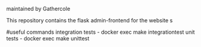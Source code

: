 maintained by   Gathercole

This repository contains the flask admin-frontend for the website  s 

#useful commands
integration tests - docker exec <container name> make integrationtest
unit tests - docker exec <container name> make unittest
